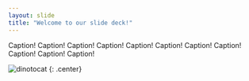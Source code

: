 ```yaml
---
layout: slide
title: "Welcome to our slide deck!"
---
```


Caption! Caption! Caption! Caption! Caption! Caption! Caption! Caption! Caption! Caption! Caption!

![dinotocat](https://octodex.github.com/images/dinotocat.png)
{: .center}
